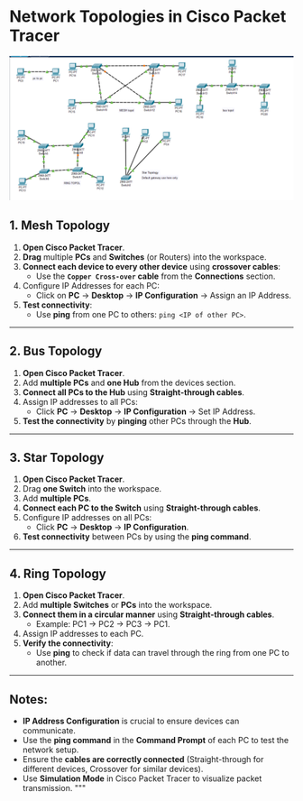 # Network Topologies in Cisco Packet Tracer

![Screenshot](./images/Screenshot%202024-10-22%20004556.png)


## 1. Mesh Topology
1. **Open Cisco Packet Tracer**.
2. **Drag** multiple **PCs** and **Switches** (or Routers) into the workspace.
3. **Connect each device to every other device** using **crossover cables**:
   - Use the **`Copper Cross-over` cable** from the **Connections** section.
4. Configure IP Addresses for each PC:
   - Click on **PC** → **Desktop** → **IP Configuration** → Assign an IP Address.
5. **Test connectivity**:
   - Use **ping** from one PC to others: `ping <IP of other PC>`.

---

## 2. Bus Topology
1. **Open Cisco Packet Tracer**.
2. Add **multiple PCs** and **one Hub** from the devices section.
3. **Connect all PCs to the Hub** using **Straight-through cables**.
4. Assign IP addresses to all PCs:
   - Click **PC** → **Desktop** → **IP Configuration** → Set IP Address.
5. **Test the connectivity** by **pinging** other PCs through the **Hub**.

---

## 3. Star Topology
1. **Open Cisco Packet Tracer**.
2. Drag **one Switch** into the workspace.
3. Add **multiple PCs**.
4. **Connect each PC to the Switch** using **Straight-through cables**.
5. Configure IP addresses on all PCs:
   - Click **PC** → **Desktop** → **IP Configuration**.
6. **Test connectivity** between PCs by using the **ping command**.

---

## 4. Ring Topology
1. **Open Cisco Packet Tracer**.
2. Add **multiple Switches** or **PCs** into the workspace.
3. **Connect them in a circular manner** using **Straight-through cables**.
   - Example: PC1 → PC2 → PC3 → PC1.
4. Assign IP addresses to each PC.
5. **Verify the connectivity**:
   - Use **ping** to check if data can travel through the ring from one PC to another.

---

## Notes:
- **IP Address Configuration** is crucial to ensure devices can communicate.
- Use the **ping command** in the **Command Prompt** of each PC to test the network setup.
- Ensure the **cables are correctly connected** (Straight-through for different devices, Crossover for similar devices).
- Use **Simulation Mode** in Cisco Packet Tracer to visualize packet transmission.
"""
